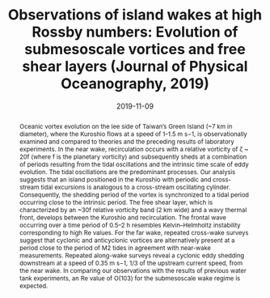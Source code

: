 ---
title: 'Observations of island wakes at high Rossby numbers: Evolution of submesoscale
  vortices and free shear layers (Journal of Physical Oceanography, 2019)'
authors:
- Ming-Huei Chang
- Sen Jan
- Chih-Lun Liu
- Yu-Hsin Cheng
- Vigan Mensah
date: '2019-11-09'
publishDate: '2019-11-09T20:27:50.132702Z'
publication_types: ['article-journal']
publication: '*Journal of Physical Oceanography*'
weight: 5
doi: 'https://doi.org/10.1175/JPO-D-19-0035.1'
abstract: Oceanic vortex evolution on the lee side of Taiwan’s Green Island (~7 km in diameter), where the Kuroshio flows at a speed of 1–1.5 m s−1, is observationally examined and compared to theories and the preceding results of laboratory experiments. In the near wake, recirculation occurs with a relative vorticity of ζ ~ 20f (where f is the planetary vorticity) and subsequently sheds at a combination of periods resulting from the tidal oscillations and the intrinsic time scale of eddy evolution. The tidal oscillations are the predominant processes. Our analysis suggests that an island positioned in the Kuroshio with periodic and cross-stream tidal excursions is analogous to a cross-stream oscillating cylinder. Consequently, the shedding period of the vortex is synchronized to a tidal period occurring close to the intrinsic period. The free shear layer, which is characterized by an ~30f relative vorticity band (2 km wide) and a wavy thermal front, develops between the Kuroshio and recirculation. The frontal wave occurring over a time period of 0.5–2 h resembles Kelvin–Helmholtz instability corresponding to high Re values. For the far wake, repeated cross-wake surveys suggest that cyclonic and anticyclonic vortices are alternatively present at a period close to the period of M2 tides in agreement with near-wake measurements. Repeated along-wake surveys reveal a cyclonic eddy shedding downstream at a speed of 0.35 m s−1, 1/3 of the upstream current speed, from the near wake. In comparing our observations with the results of previous water tank experiments, an Re value of O(103) for the submesoscale wake regime is expected.

# Custom links (uncomment lines below)
# links:
# - name: Custom Link
#   url: http://example.org

# Display this page in the Featured widget?
featured: true

url_pdf: 'publication/chang-2019-observations/IslandWake.pdf'
# url_code: ''
# url_dataset: ''
# url_poster: ''
# url_project: ''
# url_slides: ''
# url_source: ''
# url_video: ''
---